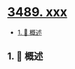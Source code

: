 # [3489. xxx](https://github.com/Tdahuyou/TNotes.leetcode/tree/main/notes/3489.%20xxx)

<!-- region:toc -->

- [1. 📝 概述](#1--概述)

<!-- endregion:toc -->

## 1. 📝 概述
